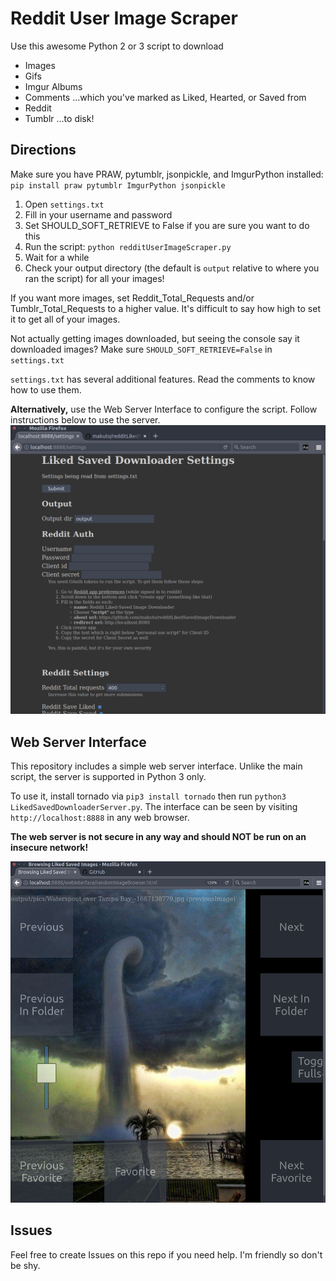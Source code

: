 # Reddit User Image Scraper

Use this awesome Python 2 or 3 script to download
* Images
* Gifs
* Imgur Albums
* Comments
...which you've marked as Liked, Hearted, or Saved from
* Reddit
* Tumblr
...to disk!

## Directions

Make sure you have PRAW, pytumblr, jsonpickle, and ImgurPython installed:
`pip install praw pytumblr ImgurPython jsonpickle`

1. Open `settings.txt`
2. Fill in your username and password
3. Set SHOULD_SOFT_RETRIEVE to False if you are sure you want to do this
4. Run the script: `python redditUserImageScraper.py`
5. Wait for a while
6. Check your output directory (the default is `output` relative to where you ran the script) for all your images!

If you want more images, set Reddit_Total_Requests and/or Tumblr_Total_Requests to a higher value. It's difficult to say how high to set it to get all of your images.

Not actually getting images downloaded, but seeing the console say it downloaded images? Make sure `SHOULD_SOFT_RETRIEVE=False` in `settings.txt`

`settings.txt` has several additional features. Read the comments to know how to use them.

**Alternatively,** use the Web Server Interface to configure the script. Follow instructions below to use the server.
![Web settings](/images/LikedSavedSettings.png)

## Web Server Interface

This repository includes a simple web server interface. Unlike the main script, the server is supported in Python 3 only.

To use it, install tornado via `pip3 install tornado` then run `python3 LikedSavedDownloaderServer.py`. The interface can be seen by visiting `http://localhost:8888` in any web browser.

**The web server is not secure in any way and should NOT be run on an insecure network!**

![Web interface](/images/LikedSavedBrowser.png)

## Issues

Feel free to create Issues on this repo if you need help. I'm friendly so don't be shy.